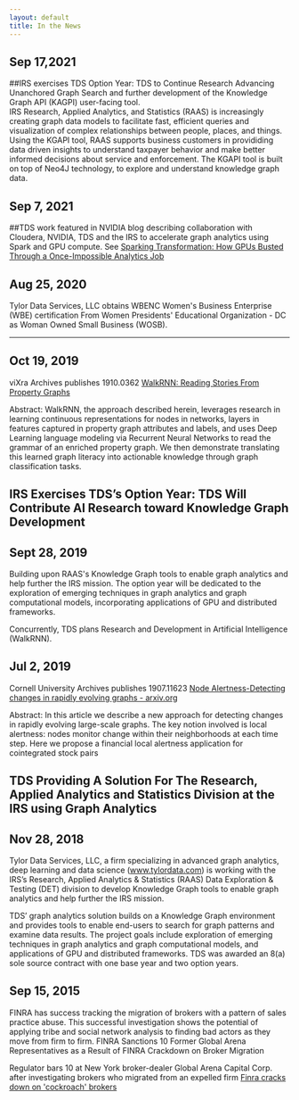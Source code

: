 ```yaml
---
layout: default
title: In the News
---
```

## Sep 17,2021
##IRS exercises TDS Option Year: TDS to Continue Research Advancing Unanchored Graph Search and further development of the Knowledge Graph API (KAGPI) user-facing tool.  
IRS Research, Applied Analytics, and Statistics (RAAS) is increasingly creating graph data models to facilitate fast, efficient queries and visualization of complex relationships between people, places, and things.  Using the KGAPI tool, RAAS supports business customers in provididing data driven insights to understand taxpayer behavior and make better informed decisions about service and enforcement.  The KGAPI tool is built on top of Neo4J technology, to explore and understand knowledge graph data.

## Sep 7, 2021
##TDS work featured in NVIDIA blog describing collaboration with Cloudera, NVIDIA, TDS and the IRS to accelerate graph analytics using Spark and GPU compute.
See [Sparking Transformation: How GPUs Busted Through a Once-Impossible Analytics Job](https://blogs.nvidia.com/blog/2021/09/07/cloudera-spark-irs-gpus/)

## Aug 25, 2020
Tylor Data Services, LLC obtains WBENC Women's Business Enterprise (WBE) certification
From Women Presidents' Educational Organization - DC as Woman Owned Small Business (WOSB).

---
## Oct 19, 2019
viXra Archives publishes
1910.0362 [WalkRNN: Reading Stories From Property Graphs](http://viXra.org/abs/1910.0362)

Abstract: WalkRNN, the approach described herein, leverages research in learning continuous representations
for nodes in networks, layers in features captured in property graph attributes and labels, and uses
Deep Learning language modeling via Recurrent Neural Networks to read the grammar of an enriched
property graph. We then demonstrate translating this learned graph literacy into actionable knowledge
through graph classification tasks.

## IRS Exercises TDS’s Option Year: TDS Will Contribute AI Research toward Knowledge Graph Development
## Sept 28, 2019
Building upon RAAS's Knowledge Graph tools to enable graph analytics and help further the IRS mission.
The option year will be dedicated to the exploration of emerging techniques in graph analytics and graph computational models,
incorporating applications of GPU and distributed frameworks.

Concurrently, TDS plans Research and Development in Artificial Intelligence (WalkRNN).

## Jul 2, 2019
Cornell University Archives publishes
1907.11623 [Node Alertness-Detecting changes in rapidly evolving graphs - arxiv.org](https://arxiv.org/abs/1907.11623)

Abstract: In this article we describe a new approach for detecting changes in rapidly evolving large-scale graphs. 
The key notion involved is local alertness: nodes monitor change within their neighborhoods at each time step. 
Here we propose a financial local alertness application for cointegrated stock pairs

## TDS Providing A Solution For The Research, Applied Analytics and Statistics Division at the IRS using Graph Analytics
## Nov 28, 2018
Tylor Data Services, LLC, a firm specializing in advanced graph analytics, deep learning and data science (www.tylordata.com) is working with the IRS’s Research, Applied Analytics & Statistics (RAAS) Data Exploration & Testing (DET) division to develop Knowledge Graph tools to enable graph analytics and help further the IRS mission.  

TDS’ graph analytics solution builds on a Knowledge Graph environment and provides tools to enable end-users to search for graph patterns and examine data results.  The project goals include exploration of emerging techniques in graph analytics and graph computational models, and applications of GPU and distributed frameworks. TDS was awarded an 8(a) sole source contract with one base year and two option years.

## Sep 15, 2015
FINRA has success tracking the migration of brokers with a pattern of sales practice abuse.  This successful investigation shows the potential of applying tribe and social network analysis to finding bad actors as they move from firm to firm.
FINRA Sanctions 10 Former Global Arena Representatives as a Result of FINRA Crackdown on Broker Migration
 
Regulator bars 10 at New York broker-dealer Global Arena Capital Corp. after investigating brokers who migrated from an expelled firm 
[Finra cracks down on 'cockroach' brokers](http://www.investmentnews.com/article/20150915/FREE/150919947/finra-cracks-down-on-cockroach-brokers)

